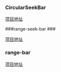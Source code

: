 ### CircularSeekBar ###

[项目地址](https://github.com/RaghavSood/AndroidCircularSeekBar)

###range-seek-bar  ###

[项目地址](https://code.google.com/p/range-seek-bar/)

### range-bar ###

[项目地址](https://github.com/edmodo/range-bar) 